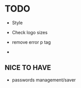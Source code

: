 # TODO

- Style

- Check logo sizes

- remove error p tag

-

## NICE TO HAVE

- passwords management/saver
